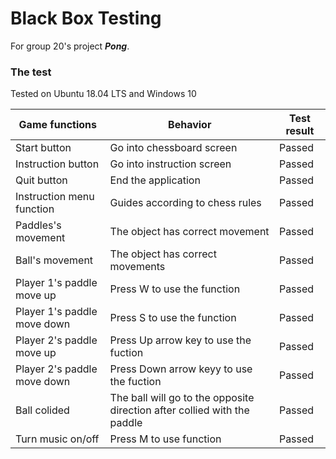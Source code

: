 # Black Box Testing
For group 20's project ***Pong***.

### The test
Tested on Ubuntu 18.04 LTS and Windows 10

| Game functions | Behavior | Test result |
|---|---|---|
|Start button | Go into chessboard screen | Passed |
|Instruction button | Go into instruction screen | Passed |
|Quit button | End the application | Passed |
|Instruction menu function | Guides according to chess rules | Passed | 
|Paddles's movement | The object has correct movement | Passed |
|Ball's movement | The object has correct movements | Passed |
|Player 1's paddle move up | Press W to use the function | Passed |
|Player 1's paddle move down | Press S to use the function | Passed |
|Player 2's paddle move up | Press Up arrow key to use the fuction | Passed |
|Player 2's paddle move down | Press Down arrow keyy to use the fuction | Passed |
|Ball colided | The ball will go to the opposite direction after collied with the paddle | Passed |
|Turn music on/off | Press M to use function | Passed |